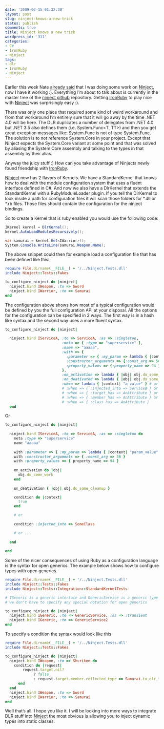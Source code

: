 ```yaml
---
date: '2009-03-15 01:32:30'
layout: post
slug: ninject-knows-a-new-trick
status: publish
comments: true
title: Ninject knows a new trick
wordpress_id: '311'
categories:
- C#
- IronRuby
- Ninject
tags:
- dlr
- IronRuby
- Ninject
---
```


Earlier this week Nate [already said](http://kohari.org/2009/03/13/ninject-github-crazy-delicious/) that I was doing some work on [Ninject](http://ninject.org), now I have it working :). Everything I’m about to talk about is currently in the master tree of the [ninject github](http://github.com/enkari/ninject) repository. Getting [IronRuby](http://ironruby.net) to play nice with [Ninject](http://ninject.org) was surprisingly easy :).

There was only one place that required some kind of weird workaround and from that workaround I’m entirely sure that it will go away by the time .NET 4.0 will be here. The DLR duplicates a number of delegates from .NET 4.0 but .NET 3.5 also defines them (i.e. System.Func<T, TT>) and then you get great exception messages like: System.Func is not of type System.Func. The solution is to not reference System.Core in your project. Except that Ninject expects the System.Core variant at some point and that was solved by aliasing the System.Core assembly and talking to the types in that assembly by their alias.

Anyway the juicy stuff :) How can you take advantage of Ninjects newly found friendship with [IronRuby](http://ironruby.net). 

[Ninject](http://ninject.org) now has 2 flavors of Kernels. We have a StandardKernel that knows how to deal with the module configuration system that uses a fluent interface defined in C#. And now we also have a DlrKernel that extends the StandardKernel with a RubyModuleLoader plugin. If you tell the DlrKernel to look inside a path for configuration files it will scan those folders for *.dll or *.rb files. Those files should contain the configuration for the ninject bindings.

 

So to create a Kernel that is ruby enabled you would use the following code:

 
``` csharp    
IKernel kernel = DlrKernel();
kernel.AutoLoadModulesRecursively();

var samurai = kernel.Get<IWarrior>();
System.Console.WriteLine(samurai.Weapon.Name);
```

The above snippet could then for example load a configuration file that has been defined like this:

``` ruby    
require File.dirname(__FILE__) + '/../Ninject.Tests.dll'
include Ninject::Tests::Fakes

to_configure_ninject do |ninject|
  ninject.bind IWeapon, :to => Sword
  ninject.bind IWarrior, :to => Samurai
end
```

The configuration above shows how most of a typical configuration would be defined by you the full configuration API at your disposal. All the options for the configuration can be specified in 2 ways. The first way is in a hash like syntax and the second way uses a more fluent syntax.

``` ruby
to_configure_ninject do |ninject|
    
  ninject.bind IServiceA, :to => ServiceA, :as => :singleton,
                          :meta => { :type => "superservice" },
                          :name => "aaaaa",
                          :with => { 
                            :parameter => { :my_param => lambda { |context| "param_value" } },
                            :constructor_arguments => {:const_arg => 56 },
                            :property_values => {:property_name => 94 },
                          },
                          :on_activation => lambda { |obj| obj.do_some_work },
                          :on_deativated => lambda { |obj| obj.do_some_cleanup },
                          :when => lambda { |context| "a value" } # or
                          # :when => { :injected_into => ServiceB } or
                          # :when => { :target_has => AnAttribute } or
                          # :when => { :member_has => AnAttribute } or
                          # :when => { :class_has => AnAttribute }
  end 
```

Or 

``` ruby
to_configure_ninject do |ninject|
    
  ninject.bind IServiceA, :to => ServiceA, :as => :singleton do
    meta :type => "superservice" 
    name "aaaaa"    
  
    with :parameter => { :my_param => lambda { |context| "param_value" } }    
    with :constructor_arguments => { :const_arg => 56 }    
    with :property_values => { property_name => 94 }    
    
    on_activation do |obj| 
      obj.do_some_work 
    end    
    
    on_deativation { |obj| obj.do_some_cleanup }

    condition do |context|     
      true
    end 

    # or
        
    condition :injected_into => SomeClass 

    # or ...
    
  end
    
end 
```

Some of the nicer consequences of using Ruby as a configuration language is the syntax for open generics. The example below shows how to configure types with open generics.

``` ruby    
require File.dirname(__FILE__) + '/../Ninject.Tests.dll'
include Ninject::Tests::Fakes
include Ninject::Tests::Integration::StandardKernelTests

# IGeneric is a generic interface and GenericService is a generic type
# we don't have to specify any special notation for open generics

to_configure_ninject do |ninject|
  ninject.bind IGeneric, :to => GenericService, :as => :transient 
  ninject.bind IGeneric, :to => GenericService2
end
```

To specify a condition the syntax would look like this
 
``` ruby   
require File.dirname(__FILE__) + '/../Ninject.Tests.dll'
include Ninject::Tests::Fakes

to_configure_ninject do |ninject|
  ninject.bind IWeapon, :to => Shuriken do
    condition do |request|        
        request.target.nil? 
             ? false 
             : request.target.member.reflected_type == Samurai.to_clr_type
      end 
  end
  ninject.bind IWeapon, :to => Sword
  ninject.bind IWarrior, :to => Samurai
end
```

Well that’s all. I hope you like it. I will be looking into more ways to integrate DLR stuff into [Ninject](http://ninject.org) the most obvious is allowing you to inject dynamic types into static classes.

